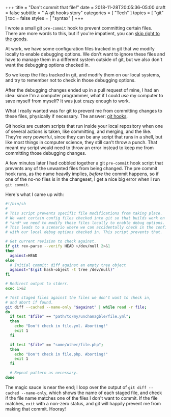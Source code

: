 +++
title = "Don't commit that file!"
date = 2018-11-28T20:05:36-05:00
draft = false
subtitle = " A git hooks story"
categories = [ "Tech" ]
topics = [ "git" ]
toc = false
styles = [ "syntax" ]
+++

I wrote a small git `pre-commit` hook to prevent committing certain files.
There are more words to this, but if you're impatient, you can [skip right to
the goods](#the-code).

<!--more-->

At work, we have some configuration files tracked in git that we modify locally
to enable debugging options. We don't want to ignore these files and have to
manage them in a different system outside of git, but we also don't want the
debugging options checked in.

So we keep the files tracked in git, and modify them on our local systems, and
try to remember not to check in those debugging options.

After the debugging changes ended up in a pull request of mine, I had an idea:
since I'm a computer programmer, what if I could _use_ my computer to save
myself from myself? It was just crazy enough to work.

What I really wanted was for git to prevent me from committing changes to these
files, physically if necessary. The answer: [git
hooks](https://git-scm.com/book/en/v2/Customizing-Git-Git-Hooks).

Git hooks are custom scripts that run inside your local repository when one of
several actions is taken, like committing, and merging, and the like. They're
very powerful, since they can be any script that runs in a shell, but like most
things in computer science, they still can't throw a punch. That meant my
script would need to throw an error instead to keep me from committing those
debugging changes.

A few minutes later I had cobbled together a git `pre-commit` hook script that
prevents any of the unwanted files from being changed. The pre commit hook
runs, as the name heavily implies, *before* the commit happens, so if one of
the no-no files is in the changeset, I get a nice big error when I run `git
commit`.

Here's what I came up with:

<a name="the-code"></a>

```sh
#!/bin/sh
#
# This script prevents specific file modifications from taking place.
# We want certain config files checked into git so that builds work on a clone,
# *and* we need to modify these files locally to enable debug options.
# This leads to a scenario where we can accidentally check in the config files
# with our local debug options checked in. This script prevents that.

# Get current revision to check against.
if git rev-parse --verify HEAD >/dev/null 2>&1
then
  against=HEAD
else
  # Initial commit: diff against an empty tree object
  against="$(git hash-object -t tree /dev/null)"
fi

# Redirect output to stderr.
exec 1>&2

# Test staged files against the files we don't want to check in,
# and abort if found.
git diff --cached --name-only "$against" | while read -r file;
do
  if test "$file" == "path/to/my/unchanagble/file.yml";
  then
    echo "Don't check in file.yml. Aborting!"
    exit 1
  fi

  if test "$file" == "some/other/file.php";
  then
    echo "Don't check in file.php. Aborting!"
    exit 1
  fi

  # Repeat pattern as necessary.
done
```

The magic sauce is near the end; I loop over the output of `git diff --cached
--name-only`, which shows the name of each staged file, and check if the file
name matches one of the files I don't want to commit. If the file matches,
`exit` with a non-zero status, and git will happily prevent me from making that
commit. Hooray!
